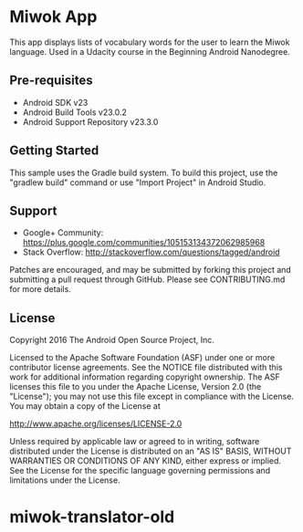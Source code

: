 Miwok App
===================================

This app displays lists of vocabulary words for the user to learn the Miwok language.
Used in a Udacity course in the Beginning Android Nanodegree.

Pre-requisites
--------------

- Android SDK v23
- Android Build Tools v23.0.2
- Android Support Repository v23.3.0

Getting Started
---------------

This sample uses the Gradle build system. To build this project, use the
"gradlew build" command or use "Import Project" in Android Studio.

Support
-------

- Google+ Community: https://plus.google.com/communities/105153134372062985968
- Stack Overflow: http://stackoverflow.com/questions/tagged/android

Patches are encouraged, and may be submitted by forking this project and
submitting a pull request through GitHub. Please see CONTRIBUTING.md for more details.

License
-------

Copyright 2016 The Android Open Source Project, Inc.

Licensed to the Apache Software Foundation (ASF) under one or more contributor
license agreements.  See the NOTICE file distributed with this work for
additional information regarding copyright ownership.  The ASF licenses this
file to you under the Apache License, Version 2.0 (the "License"); you may not
use this file except in compliance with the License.  You may obtain a copy of
the License at

http://www.apache.org/licenses/LICENSE-2.0

Unless required by applicable law or agreed to in writing, software
distributed under the License is distributed on an "AS IS" BASIS, WITHOUT
WARRANTIES OR CONDITIONS OF ANY KIND, either express or implied.  See the
License for the specific language governing permissions and limitations under
the License.
# miwok-translator-old
